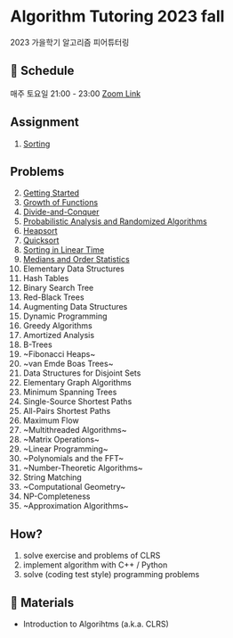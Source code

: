 # Algorithm Tutoring 2023 fall

2023 가을학기 알고리즘 피어튜터링

## 📅 Schedule

매주 토요일 21:00 - 23:00 [Zoom Link](https://snu-ac-kr.zoom.us/j/92004523056?pwd=M3pWZ3NNTEthb1BtVTMwNGNSd1pvQT09)

## Assignment

1. [Sorting](Assignment/1.sort.md)

## Problems

2. [Getting Started](textbook/problems/2.pdf)
3. [Growth of Functions](textbook/problems/3.pdf)
4. [Divide-and-Conquer](textbook/problems/4.pdf)
5. [Probabilistic Analysis and Randomized Algorithms](textbook/problems/5.pdf)
6. [Heapsort](textbook/problems/6.pdf)
7. [Quicksort](textbook/problems/7.pdf)
8. [Sorting in Linear Time](textbook/problems/8.pdf)
9. [Medians and Order Statistics](textbook/problems/9.pdf)
10. Elementary Data Structures
11. Hash Tables
12. Binary Search Tree
13. Red-Black Trees
14. Augmenting Data Structures
15. Dynamic Programming
16. Greedy Algorithms
17. Amortized Analysis
18. B-Trees
19. ~Fibonacci Heaps~
20. ~van Emde Boas Trees~
21. Data Structures for Disjoint Sets
22. Elementary Graph Algorithms
23. Minimum Spanning Trees
24. Single-Source Shortest Paths
25. All-Pairs Shortest Paths
26. Maximum Flow
27. ~Multithreaded Algorithms~
28. ~Matrix Operations~
29. ~Linear Programming~
30. ~Polynomials and the FFT~
31. ~Number-Theoretic Algorithms~
32. String Matching
33. ~Computational Geometry~
34. NP-Completeness
35. ~Approximation Algorithms~

## How?

1. solve exercise and problems of CLRS
2. implement algorithm with C++ / Python
3. solve (coding test style) programming problems

## 📕 Materials 

- Introduction to Algorihtms (a.k.a. CLRS)
